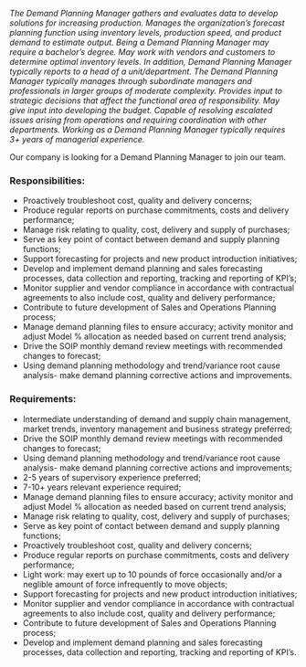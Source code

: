 _The Demand Planning Manager gathers and evaluates data to develop solutions for increasing production. Manages the organization’s forecast planning function using inventory levels, production speed, and product demand to estimate output. Being a Demand Planning Manager may require a bachelor’s degree. May work with vendors and customers to determine optimal inventory levels. In addition, Demand Planning Manager typically reports to a head of a unit/department. The Demand Planning Manager typically manages through subordinate managers and professionals in larger groups of moderate complexity. Provides input to strategic decisions that affect the functional area of responsibility. May give input into developing the budget. Capable of resolving escalated issues arising from operations and requiring coordination with other departments. Working as a Demand Planning Manager typically requires 3+ years of managerial experience._

Our company is looking for a Demand Planning Manager to join our team.

### Responsibilities:

-   Proactively troubleshoot cost, quality and delivery concerns;
-   Produce regular reports on purchase commitments, costs and delivery performance;
-   Manage risk relating to quality, cost, delivery and supply of purchases;
-   Serve as key point of contact between demand and supply planning functions;
-   Support forecasting for projects and new product introduction initiatives;
-   Develop and implement demand planning and sales forecasting processes, data collection and reporting, tracking and reporting of KPI’s;
-   Monitor supplier and vendor compliance in accordance with contractual agreements to also include cost, quality and delivery performance;
-   Contribute to future development of Sales and Operations Planning process;
-   Manage demand planning files to ensure accuracy; activity monitor and adjust Model % allocation as needed based on current trend analysis;
-   Drive the SOIP monthly demand review meetings with recommended changes to forecast;
-   Using demand planning methodology and trend/variance root cause analysis- make demand planning corrective actions and improvements.

### Requirements:

-   Intermediate understanding of demand and supply chain management, market trends, inventory management and business strategy preferred;
-   Drive the SOIP monthly demand review meetings with recommended changes to forecast;
-   Using demand planning methodology and trend/variance root cause analysis- make demand planning corrective actions and improvements;
-   2-5 years of supervisory experience preferred;
-   7-10+ years relevant experience required;
-   Manage demand planning files to ensure accuracy; activity monitor and adjust Model % allocation as needed based on current trend analysis;
-   Manage risk relating to quality, cost, delivery and supply of purchases;
-   Serve as key point of contact between demand and supply planning functions;
-   Proactively troubleshoot cost, quality and delivery concerns;
-   Produce regular reports on purchase commitments, costs and delivery performance;
-   Light work: may exert up to 10 pounds of force occasionally and/or a neglible amount of force infrequently to move objects;
-   Support forecasting for projects and new product introduction initiatives;
-   Monitor supplier and vendor compliance in accordance with contractual agreements to also include cost, quality and delivery performance;
-   Contribute to future development of Sales and Operations Planning process;
-   Develop and implement demand planning and sales forecasting processes, data collection and reporting, tracking and reporting of KPI’s.